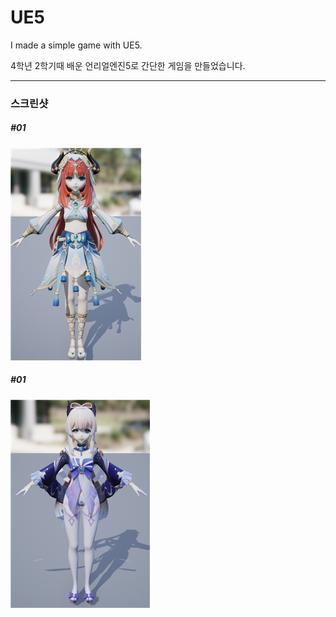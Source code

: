 # UE5
I made a simple game with UE5.

4학년 2학기때 배운 언리얼엔진5로 간단한 게임을 만들었습니다.

<hr>
<h3>스크린샷</h3>

<div>
  <h5>#01</h5>
  <img src="_reportAndImg/char01.png"></img>
</div>

<div>
  <h5>#01</h5>
  <img src="_reportAndImg/char02.png"></img>
</div>
